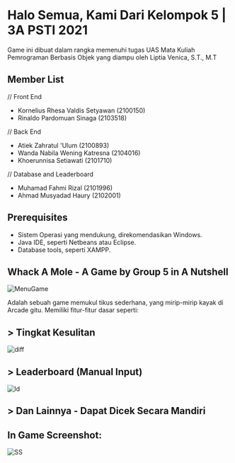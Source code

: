 # Halo Semua, Kami Dari Kelompok 5 | 3A PSTI 2021

Game ini dibuat dalam rangka memenuhi tugas UAS Mata Kuliah Pemrograman Berbasis Objek yang diampu oleh Liptia Venica, S.T., M.T

## Member List

// Front End
- Kornelius Rhesa Valdis Setyawan (2100150)
- Rinaldo Pardomuan Sinaga (2103518)

// Back End
- Atiek Zahratul 'Ulum (2100893)
- Wanda Nabila Wening Katresna (2104016)
- Khoerunnisa Setiawati (2101710)

// Database and Leaderboard
- Muhamad Fahmi Rizal (2101996)
- Ahmad Musyadad Haury (2102001)

## Prerequisites
- Sistem Operasi yang mendukung, direkomendasikan Windows.
- Java IDE, seperti Netbeans atau Eclipse.
- Database tools, seperti XAMPP.

## Whack A Mole - A Game by Group 5 in A Nutshell

![MenuGame](https://user-images.githubusercontent.com/67005445/210453008-1ac22e3b-f547-401b-b55d-7bb2421bed89.png)

Adalah sebuah game memukul tikus sederhana, yang mirip-mirip kayak di Arcade gitu. Memiliki fitur-fitur dasar seperti:

## > Tingkat Kesulitan 

![diff](https://user-images.githubusercontent.com/67005445/210453241-c69b3a43-5a90-4023-87a9-c45360663f98.png)

## > Leaderboard (Manual Input)

![ld](https://user-images.githubusercontent.com/67005445/210453541-f3bb13a3-2f54-4427-b31e-907804a9bb16.png)

## > Dan Lainnya - Dapat Dicek Secara Mandiri

## In Game Screenshot:
![SS](https://user-images.githubusercontent.com/67005445/210453737-e932f4e2-cd1f-410c-aa4f-b938b28259fe.png)




